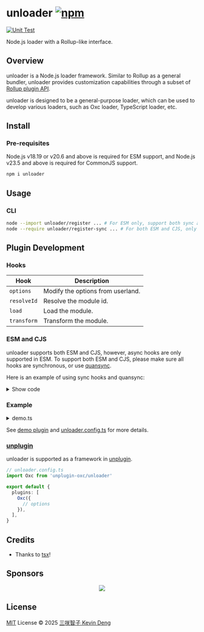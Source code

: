 # unloader [![npm](https://img.shields.io/npm/v/unloader.svg)](https://npmjs.com/package/unloader)

[![Unit Test](https://github.com/sxzz/unloader/actions/workflows/unit-test.yml/badge.svg)](https://github.com/sxzz/unloader/actions/workflows/unit-test.yml)

Node.js loader with a Rollup-like interface.

## Overview

unloader is a Node.js loader framework. Similar to Rollup as a general bundler,
unloader provides customization capabilities through a subset of
[Rollup plugin API](https://rollupjs.org/plugin-development/#plugins-overview).

unloader is designed to be a general-purpose loader, which can be used to
develop various loaders, such as Oxc loader, TypeScript loader, etc.

## Install

### Pre-requisites

Node.js v18.19 or v20.6 and above is required for ESM support, and Node.js v23.5
and above is required for CommonJS support.

```bash
npm i unloader
```

## Usage

### CLI

```bash
node --import unloader/register ... # For ESM only, support both sync and async hooks
node --require unloader/register-sync ... # For both ESM and CJS, only support sync hooks
```

## Plugin Development

### Hooks

| Hook        | Description                       |
| ----------- | --------------------------------- |
| `options`   | Modify the options from userland. |
| `resolveId` | Resolve the module id.            |
| `load`      | Load the module.                  |
| `transform` | Transform the module.             |

### ESM and CJS

unloader supports both ESM and CJS, however, async hooks are only supported in
ESM. To support both ESM and CJS, please make sure all hooks are synchronous, or
use [quansync](https://github.com/quansync-dev/quansync).

Here is an example of using sync hooks and quansync:

<details>

<summary>Show code</summary>

```ts
import { readFileSync } from 'node:fs'
import { readFile } from '@quansync/fs'
import { quansync } from 'quansync'
import type { Plugin } from 'unloader'

// sync usage
const pluginSync: Plugin<true> = {
  name: 'my-plugin',
  resolveId(source, importer, options) {
    const result = this.resolve(`${source}.js`, importer, options)
    if (result) {
      console.log(result)
      return result
    }
  },
  load(id) {
    const contents = readFileSync(id, 'utf8')
    console.log(contents)
    return contents
  },
}

// quansync usage
const pluginQuansync: Plugin = {
  name: 'my-plugin',
  resolveId: quansync(function* (source, importer, options) {
    const result = yield this.resolve(`${source}.js`, importer, options)
    if (result) {
      console.log(result)
      return result
    }
  }),
  load: quansync(function* (id) {
    const contents = yield readFile(id, 'utf8')
    console.log(contents)
    return contents
  }),
}
```

</details>

### Example

<details>

<summary>demo.ts</summary>

```ts
let context: PluginContext

export function demoPlugin(): Plugin {
  return {
    name: 'demo-plugin',
    options(config) {
      config.sourcemap = true
    },
    buildStart(_context) {
      context = _context
      context.log('hello world')
    },
    async resolveId(source, importer, options) {
      if (source.startsWith('node:')) return

      // Feature: virtual module
      if (source === 'virtual-mod') {
        return '/virtual-mod'
      }

      // Feature: try resolve with different extensions
      const result = await this.resolve(`${source}.js`, importer, options)
      if (result) return result
    },

    load(id) {
      if (id === '/virtual-mod') {
        return { code: 'export const count = 42' }
      }
    },
    transform(code, id) {
      if (typeof code === 'string') {
        // Feature: source map
        const s = new MagicString(code)
        s.prepend('// header\n')
        const map = s.generateMap({
          file: id,
          hires: 'boundary',
          includeContent: true,
        })
        return {
          code: s.toString(),
          map,
        }
      }
    },
  }
}
```

</details>

See [demo plugin](./playground/demo.ts) and [unloader.config.ts](./unloader.config.ts) for more details.

### [unplugin](https://unplugin.unjs.io/)

unloader is supported as a framework in [unplugin](https://unplugin.unjs.io/).

```ts
// unloader.config.ts
import Oxc from 'unplugin-oxc/unloader'

export default {
  plugins: [
    Oxc({
      // options
    }),
  ],
}
```

## Credits

- Thanks to [tsx](https://github.com/privatenumber/tsx)!

## Sponsors

<p align="center">
  <a href="https://cdn.jsdelivr.net/gh/sxzz/sponsors/sponsors.svg">
    <img src='https://cdn.jsdelivr.net/gh/sxzz/sponsors/sponsors.svg'/>
  </a>
</p>

## License

[MIT](./LICENSE) License © 2025 [三咲智子 Kevin Deng](https://github.com/sxzz)
